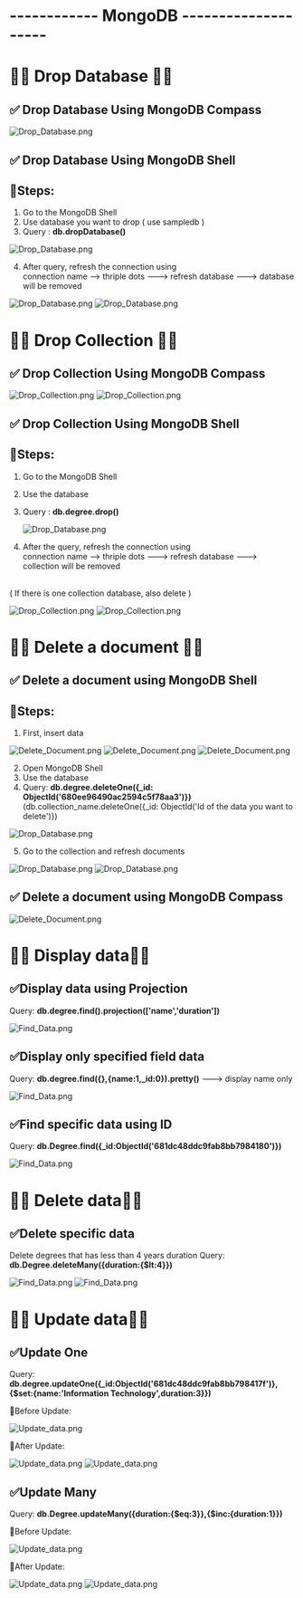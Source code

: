 # ------------ MongoDB --------------------

# 🍃🍃 Drop Database 🍃🍃

## ✅ Drop Database Using MongoDB Compass

![Drop_Database.png](./Outputs/1_1.png)

## ✅ Drop Database Using MongoDB Shell

## 🔹Steps: 

1. Go to the MongoDB Shell
2. Use database you want to drop ( use sampledb )
3. Query : **db.dropDatabase()**

![Drop_Database.png](./Outputs/2_1.png)

4. After query, refresh the connection using <br>
connection name -->  thriple dots ---> refresh database ---> database will be removed

![Drop_Database.png](./Outputs/2_2.png)
![Drop_Database.png](./Outputs/2_3.png)

# 🍃🍃 Drop Collection 🍃🍃

## ✅ Drop Collection Using MongoDB Compass

![Drop_Collection.png](./Outputs/3_1.png)
![Drop_Collection.png](./Outputs/3_2.png)

## ✅ Drop Collection Using MongoDB Shell

## 🔹Steps: 

1. Go to the MongoDB Shell
2. Use the database 
3. Query : **db.degree.drop()**
   
   ![Drop_Database.png](./Outputs/4_1.png)
   
5. After the query, refresh the connection using <br>
connection name -->  thriple dots ---> refresh database ---> collection will be removed
<br>
( If there is one collection database, also delete )

 ![Drop_Collection.png](./Outputs/4_2.png) 
 ![Drop_Collection.png](./Outputs/4_3.png)


# 🍃🍃 Delete a document 🍃🍃

## ✅ Delete a document using MongoDB Shell

## 🔹Steps: 

1. First, insert data

 ![Delete_Document.png](./Outputs/5_1.png) 
 ![Delete_Document.png](./Outputs/5_2.png)
 ![Delete_Document.png](./Outputs/5_3.png)

2. Open MongoDB Shell
3. Use the database
4. Query: **db.degree.deleteOne({_id: ObjectId('680ee96490ac2594c5f78aa3')})**
(db.collection_name.deleteOne({_id: ObjectId('Id of the data you want to delete')})

 ![Drop_Database.png](./Outputs/5_4.png) 

5. Go to the collection and refresh documents

 ![Drop_Database.png](./Outputs/5_5.png) 
 ![Drop_Database.png](./Outputs/5_6.png) 

 
## ✅ Delete a document using MongoDB Compass

![Delete_Document.png](./Outputs/5_7.png) 

# 🍃🍃 Display data🍃🍃

## ✅Display data using Projection 

 Query: **db.degree.find().projection(['name','duration'])**

![Find_Data.png](./Outputs/6_1.png) 

## ✅Display only specified field data

Query: **db.degree.find({},{name:1,_id:0}).pretty()** ---> display name only

![Find_Data.png](./Outputs/6_2.png) 

## ✅Find specific data using ID

Query: **db.Degree.find({_id:ObjectId('681dc48ddc9fab8bb7984180')})** 

![Find_Data.png](./Outputs/6_3.png) 

# 🍃🍃 Delete data🍃🍃

## ✅Delete specific data

Delete degrees that has less than 4 years duration
Query: **db.Degree.deleteMany({duration:{$lt:4}})** 

![Find_Data.png](./Outputs/6_4.png) 
![Find_Data.png](./Outputs/6_5.png) 

# 🍃🍃 Update data🍃🍃

## ✅Update One 

Query: **db.degree.updateOne({_id:ObjectId('681dc48ddc9fab8bb798417f')},{$set:{name:'Information Technology',duration:3}})** 

🔹Before Update:


![Update_data.png](./Outputs/6_6.png) 

🔹After Update:


![Update_data.png](./Outputs/6_7.png) 
![Update_data.png](./Outputs/6_8.png) 


## ✅Update Many

Query: **db.Degree.updateMany({duration:{$eq:3}},{$inc:{duration:1}})** 

🔹Before Update:


![Update_data.png](./Outputs/7_1.png) 

🔹After Update:


![Update_data.png](./Outputs/7_2.png) 
![Update_data.png](./Outputs/7_3.png) 


